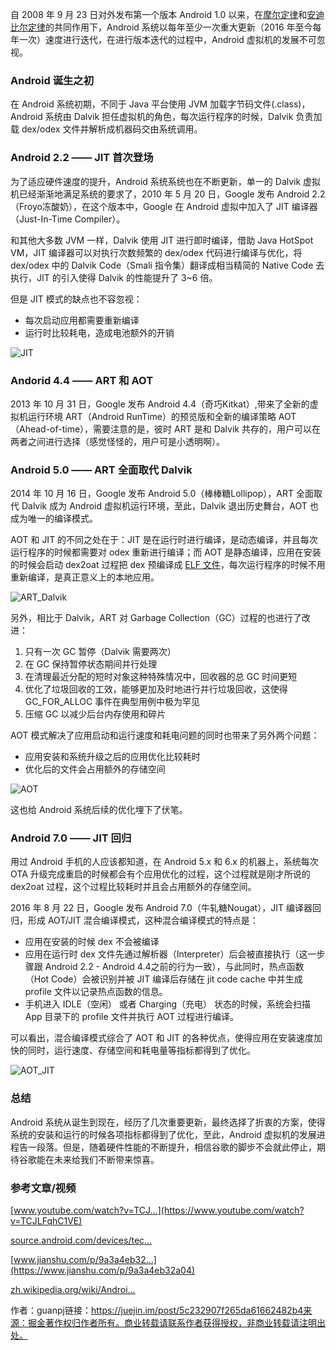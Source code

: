 自 2008 年 9 月 23 日对外发布第一个版本 Android 1.0 以来，在[摩尔定律](https://zh.wikipedia.org/wiki/摩尔定律)和[安迪比尔定律](https://wiki.mbalib.com/wiki/安迪比尔定律)的共同作用下，Android 系统以每年至少一次重大更新（2016 年至今每年一次）速度进行迭代，在进行版本迭代的过程中，Android 虚拟机的发展不可忽视。

### Android 诞生之初

在 Android 系统初期，不同于 Java 平台使用 JVM 加载字节码文件(.class)，Android 系统由 Dalvik 担任虚拟机的角色，每次运行程序的时候，Dalvik 负责加载 dex/odex 文件并解析成机器码交由系统调用。

### Android 2.2 —— JIT 首次登场

为了适应硬件速度的提升，Android 系统系统也在不断更新，单一的 Dalvik 虚拟机已经渐渐地满足系统的要求了，2010 年 5 月 20 日，Google 发布 Android 2.2（Froyo冻酸奶），在这个版本中，Google 在 Android 虚拟中加入了 JIT 编译器（Just-In-Time Compiler）。

和其他大多数 JVM 一样，Dalvik 使用 JIT 进行即时编译，借助 Java HotSpot VM，JIT 编译器可以对执行次数频繁的 dex/odex 代码进行编译与优化，将 dex/odex 中的 Dalvik Code（Smali 指令集）翻译成相当精简的 Native Code 去执行，JIT 的引入使得 Dalvik 的性能提升了 3~6 倍。

但是 JIT 模式的缺点也不容忽视：

- 每次启动应用都需要重新编译
- 运行时比较耗电，造成电池额外的开销



![JIT](https://user-gold-cdn.xitu.io/2018/12/27/167edb8c1592ea5f?imageView2/0/w/1280/h/960/format/webp/ignore-error/1)



### Andorid 4.4 —— ART 和 AOT

2013 年 10 月 31 日，Google 发布 Android 4.4（奇巧Kitkat）,带来了全新的虚拟机运行环境 ART（Android RunTime）的预览版和全新的编译策略 AOT（Ahead-of-time），需要注意的是，彼时 ART 是和 Dalvik 共存的，用户可以在两者之间进行选择（感觉怪怪的，用户可是小透明啊）。

### Android 5.0 —— ART 全面取代 Dalvik

2014 年 10 月 16 日，Google 发布 Android 5.0（棒棒糖Lollipop），ART 全面取代 Dalvik 成为 Android 虚拟机运行环境，至此，Dalvik 退出历史舞台，AOT 也成为唯一的编译模式。

AOT 和 JIT 的不同之处在于：JIT 是在运行时进行编译，是动态编译，并且每次运行程序的时候都需要对 odex 重新进行编译；而 AOT 是静态编译，应用在安装的时候会启动 dex2oat 过程把 dex 预编译成 [ELF 文件](https://zh.wikipedia.org/wiki/可執行與可鏈接格式)，每次运行程序的时候不用重新编译，是真正意义上的本地应用。



![ART_Dalvik](https://user-gold-cdn.xitu.io/2018/12/27/167ed72b986e7216?imageView2/0/w/1280/h/960/format/webp/ignore-error/1)



另外，相比于 Dalvik，ART 对 Garbage Collection（GC）过程的也进行了改进：

1. 只有一次 GC 暂停（Dalvik 需要两次）
2. 在 GC 保持暂停状态期间并行处理
3. 在清理最近分配的短时对象这种特殊情况中，回收器的总 GC 时间更短
4. 优化了垃圾回收的工效，能够更加及时地进行并行垃圾回收，这使得 GC_FOR_ALLOC 事件在典型用例中极为罕见
5. 压缩 GC 以减少后台内存使用和碎片

AOT 模式解决了应用启动和运行速度和耗电问题的同时也带来了另外两个问题：

- 应用安装和系统升级之后的应用优化比较耗时
- 优化后的文件会占用额外的存储空间



![AOT](https://user-gold-cdn.xitu.io/2018/12/27/167edc05da0bd404?imageView2/0/w/1280/h/960/format/webp/ignore-error/1)



这也给 Android 系统后续的优化埋下了伏笔。

### Android 7.0 —— JIT 回归

用过 Android 手机的人应该都知道，在 Android 5.x 和 6.x 的机器上，系统每次 OTA 升级完成重启的时候都会有个应用优化的过程，这个过程就是刚才所说的 dex2oat 过程，这个过程比较耗时并且会占用额外的存储空间。

2016 年 8 月 22 日，Google 发布 Android 7.0（牛轧糖Nougat），JIT 编译器回归，形成 AOT/JIT 混合编译模式，这种混合编译模式的特点是：

- 应用在安装的时候 dex 不会被编译
- 应用在运行时 dex 文件先通过解析器（Interpreter）后会被直接执行（这一步骤跟 Android 2.2 - Android 4.4之前的行为一致），与此同时，热点函数（Hot Code）会被识别并被 JIT 编译后存储在 jit code cache 中并生成 profile 文件以记录热点函数的信息。
- 手机进入 IDLE（空闲） 或者 Charging（充电） 状态的时候，系统会扫描 App 目录下的 profile 文件并执行 AOT 过程进行编译。

可以看出，混合编译模式综合了 AOT 和 JIT 的各种优点，使得应用在安装速度加快的同时，运行速度、存储空间和耗电量等指标都得到了优化。



![AOT_JIT](https://user-gold-cdn.xitu.io/2018/12/27/167edc5d0d0a45c2?imageView2/0/w/1280/h/960/format/webp/ignore-error/1)



### 总结

Android 系统从诞生到现在，经历了几次重要更新，最终选择了折衷的方案，使得系统的安装和运行的时候各项指标都得到了优化，至此，Android 虚拟机的发展进程告一段落。但是，随着硬件性能的不断提升，相信谷歌的脚步不会就此停止，期待谷歌能在未来给我们不断带来惊喜。

### 参考文章/视频

[www.youtube.com/watch?v=TCJ…](https://www.youtube.com/watch?v=TCJLFqhC1VE)

[source.android.com/devices/tec…](https://source.android.com/devices/tech/dalvik/jit-compiler)

[www.jianshu.com/p/9a3a4eb32…](https://www.jianshu.com/p/9a3a4eb32a04)

[zh.wikipedia.org/wiki/Androi…](https://zh.wikipedia.org/wiki/Android版本列表#cite_note-42)


作者：guanpj链接：https://juejin.im/post/5c232907f265da61662482b4来源：掘金著作权归作者所有。商业转载请联系作者获得授权，非商业转载请注明出处。

